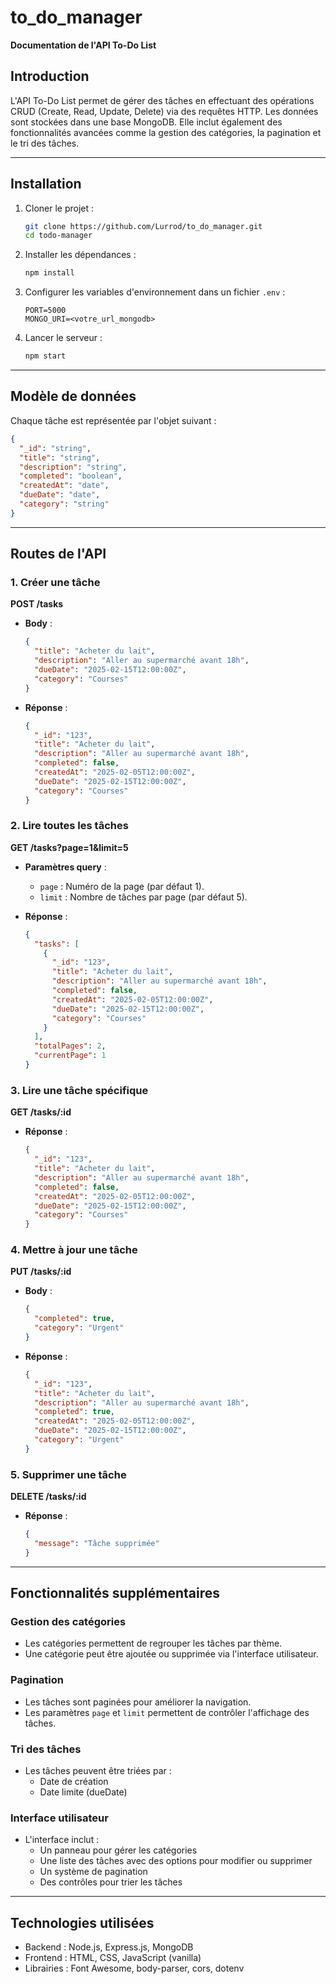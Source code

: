 # to_do_manager

**Documentation de l'API To-Do List**

## Introduction
L'API To-Do List permet de gérer des tâches en effectuant des opérations CRUD (Create, Read, Update, Delete) via des requêtes HTTP. Les données sont stockées dans une base MongoDB. Elle inclut également des fonctionnalités avancées comme la gestion des catégories, la pagination et le tri des tâches.

---

## Installation

1. Cloner le projet :
   ```bash
   git clone https://github.com/Lurrod/to_do_manager.git
   cd todo-manager
   ```

2. Installer les dépendances :
   ```bash
   npm install
   ```

3. Configurer les variables d'environnement dans un fichier `.env` :
   ```
   PORT=5000
   MONGO_URI=<votre_url_mongodb>
   ```

4. Lancer le serveur :
   ```bash
   npm start
   ```

---

## Modèle de données
Chaque tâche est représentée par l'objet suivant :

```json
{
  "_id": "string",
  "title": "string",
  "description": "string",
  "completed": "boolean",
  "createdAt": "date",
  "dueDate": "date",
  "category": "string"
}
```

---

## Routes de l'API

### 1. Créer une tâche
**POST /tasks**

- **Body** :
  ```json
  {
    "title": "Acheter du lait",
    "description": "Aller au supermarché avant 18h",
    "dueDate": "2025-02-15T12:00:00Z",
    "category": "Courses"
  }
  ```

- **Réponse** :
  ```json
  {
    "_id": "123",
    "title": "Acheter du lait",
    "description": "Aller au supermarché avant 18h",
    "completed": false,
    "createdAt": "2025-02-05T12:00:00Z",
    "dueDate": "2025-02-15T12:00:00Z",
    "category": "Courses"
  }
  ```

### 2. Lire toutes les tâches
**GET /tasks?page=1&limit=5**

- **Paramètres query** :
  - `page` : Numéro de la page (par défaut 1).
  - `limit` : Nombre de tâches par page (par défaut 5).

- **Réponse** :
  ```json
  {
    "tasks": [
      {
        "_id": "123",
        "title": "Acheter du lait",
        "description": "Aller au supermarché avant 18h",
        "completed": false,
        "createdAt": "2025-02-05T12:00:00Z",
        "dueDate": "2025-02-15T12:00:00Z",
        "category": "Courses"
      }
    ],
    "totalPages": 2,
    "currentPage": 1
  }
  ```

### 3. Lire une tâche spécifique
**GET /tasks/:id**

- **Réponse** :
  ```json
  {
    "_id": "123",
    "title": "Acheter du lait",
    "description": "Aller au supermarché avant 18h",
    "completed": false,
    "createdAt": "2025-02-05T12:00:00Z",
    "dueDate": "2025-02-15T12:00:00Z",
    "category": "Courses"
  }
  ```

### 4. Mettre à jour une tâche
**PUT /tasks/:id**

- **Body** :
  ```json
  {
    "completed": true,
    "category": "Urgent"
  }
  ```

- **Réponse** :
  ```json
  {
    "_id": "123",
    "title": "Acheter du lait",
    "description": "Aller au supermarché avant 18h",
    "completed": true,
    "createdAt": "2025-02-05T12:00:00Z",
    "dueDate": "2025-02-15T12:00:00Z",
    "category": "Urgent"
  }
  ```

### 5. Supprimer une tâche
**DELETE /tasks/:id**

- **Réponse** :
  ```json
  {
    "message": "Tâche supprimée"
  }
  ```

---

## Fonctionnalités supplémentaires

### Gestion des catégories
- Les catégories permettent de regrouper les tâches par thème.
- Une catégorie peut être ajoutée ou supprimée via l'interface utilisateur.

### Pagination
- Les tâches sont paginées pour améliorer la navigation.
- Les paramètres `page` et `limit` permettent de contrôler l'affichage des tâches.

### Tri des tâches
- Les tâches peuvent être triées par :
  - Date de création
  - Date limite (dueDate)

### Interface utilisateur
- L'interface inclut :
  - Un panneau pour gérer les catégories
  - Une liste des tâches avec des options pour modifier ou supprimer
  - Un système de pagination
  - Des contrôles pour trier les tâches

---

## Technologies utilisées

- Backend : Node.js, Express.js, MongoDB
- Frontend : HTML, CSS, JavaScript (vanilla)
- Librairies : Font Awesome, body-parser, cors, dotenv

